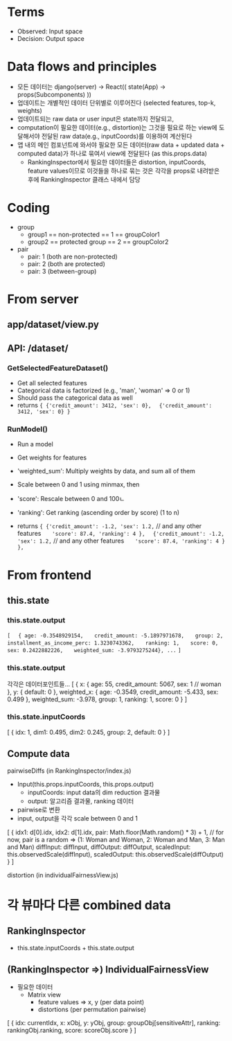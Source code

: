 # Terms
- Observed: Input space
- Decision: Output space

# Data flows and principles
- 모든 데이터는 django(server) -> React(( state(App) -> props(Subcomponents) ))
- 업데이트는 개별적인 데이터 단위별로 이루어진다 (selected features, top-k, weights)
- 업데이트되는 raw data or user input은 state까지 전달되고,
- computation이 필요한 데이터(e.g., distortion)는 그것을 필요로 하는 view에 도달해서야 전달된 raw data(e.g., inputCoords)를 이용하여 계산된다
- 앱 내의 메인 컴포넌트에 와서야 필요한 모든 데이터(raw data + updated data + computed data)가 하나로 묶여서 view에 전달된다 (as this.props.data)
    + RankingInspector에서 필요한 데이터들은 distortion, inputCoords, feature values이므로 이것들을 하나로 묶는 것은 각각을 props로 내려받은 후에 RankingInspector 클래스 내에서 담당

# Coding
- group
    + group1 == non-protected == 1 == groupColor1
    + group2 == protected group == 2 == groupColor2
- pair
    + pair: 1 (both are non-protected)
    + pair: 2 (both are protected)
    + pair: 3 (between-group)

# From server

## app/dataset/view.py
## API: /dataset/

### GetSelectedFeatureDataset()
- Get all selected features
- Categorical data is factorized
    (e.g., 'man', 'woman' => 0 or 1)
- Should pass the categorical data as well
- returns
`{ {'credit_amount': 3412, 'sex': 0},`
`  {'credit_amount': 3412, 'sex': 0} }`

### RunModel()
- Run a model
- Get weights for features
- 'weighted_sum': Multiply weights by data, and sum all of them
- Scale between 0 and 1 using minmax, then
- 'score': Rescale between 0 and 100ㄴ
- 'ranking': Get ranking (ascending order by score) (1 to n)

- returns
`{ {'credit_amount': -1.2, 'sex': 1.2,` // and any other features
`   'score': 87.4, 'ranking': 4 },`
`  {'credit_amount': -1.2, 'sex': 1.2,` // and any other features
`   'score': 87.4, 'ranking': 4 } },`


# From frontend

## this.state

### this.state.output
`[`
`  { age: -0.3548929154,`
`   credit_amount: -5.1897971678,`
`   group: 2,`
`   installment_as_income_perc: 1.3230743362,`
`   ranking: 1,`
`   score: 0,`
`   sex: 0.2422882226,`
`   weighted_sum: -3.9793275244}, ...`
`]`

### this.state.output
각각은 데이터포인트들...
[
    {
        x: {
            age: 55,
            credit_amount: 5067,
            sex: 1   // woman
        },
        y: { default: 0 },
        weighted_x: {
            age: -0.3549,
            credit_amount: -5.433,
            sex: 0.499
        },
        weighted_sum: -3.978,
        group: 1,
        ranking: 1,
        score: 0
    }
]

### this.state.inputCoords
[
    {
        idx: 1,
        dim1: 0.495,
        dim2: 0.245,
        group: 2,
        default: 0
    }
]

## Compute data

pairwiseDiffs (in RankingInspector/index.js)
- Input(this.props.inputCoords, this.props.output)
    + inputCoords: input data의 dim reduction 결과물
    + output: 알고리즘 결과물, ranking 데이터
- pairwise로 변환
- input, output을 각각 scale between 0 and 1

[
    {
        idx1: d[0].idx,
        idx2: d[1].idx,
        pair: Math.floor(Math.random() * 3) + 1,  // for now, pair is a random => (1: Woman and Woman, 2: Woman and Man, 3: Man and Man)
        diffInput: diffInput,
        diffOutput: diffOutput,
        scaledInput: this.observedScale(diffInput),
        scaledOutput: this.observedScale(diffOutput)
    }
]

distortion (in individualFairnessView.js)


# 각 뷰마다 다른 combined data

## RankingInspector
- this.state.inputCoords + this.state.output

## (RankingInspector =>) IndividualFairnessView
- 필요한 데이터
    + Matrix view
        * feature values => x, y (per data point)
        * distortions (per permutation pairwise)

[
    {
      idx: currentIdx,
      x: xObj,
      y: yObj,
      group: groupObj[sensitiveAttr],
      ranking: rankingObj.ranking,
      score: scoreObj.score
    }
]






